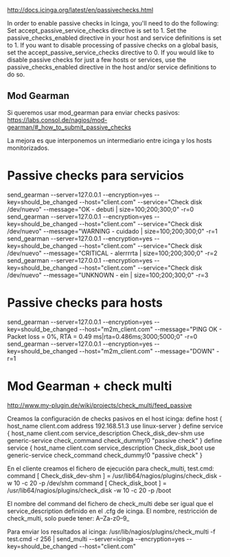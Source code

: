 http://docs.icinga.org/latest/en/passivechecks.html

In order to enable passive checks in Icinga, you'll need to do the following:
  Set accept_passive_service_checks directive is set to 1.
  Set the passive_checks_enabled directive in your host and service definitions is set to 1.
  If you want to disable processing of passive checks on a global basis, set the accept_passive_service_checks directive to 0.
  If you would like to disable passive checks for just a few hosts or services, use the passive_checks_enabled directive in the host and/or service definitions to do so.


## Mod Gearman ##
Si queremos usar mod_gearman para enviar checks pasivos:
https://labs.consol.de/nagios/mod-gearman/#_how_to_submit_passive_checks

La mejora es que interponemos un intermediario entre icinga y los hosts monitorizados.


# Passive checks para servicios
send_gearman --server=127.0.0.1 --encryption=yes --key=should_be_changed --host="client.com" --service="Check disk /dev/nuevo" --message="OK - debuti | size=100;200;300;0" -r=0
send_gearman --server=127.0.0.1 --encryption=yes --key=should_be_changed --host="client.com" --service="Check disk /dev/nuevo" --message="WARNING - cuidado | size=100;200;300;0" -r=1
send_gearman --server=127.0.0.1 --encryption=yes --key=should_be_changed --host="client.com" --service="Check disk /dev/nuevo" --message="CRITICAL - alerrrrta | size=100;200;300;0" -r=2
send_gearman --server=127.0.0.1 --encryption=yes --key=should_be_changed --host="client.com" --service="Check disk /dev/nuevo" --message="UNKNOWN - ein | size=100;200;300;0" -r=3

# Passive checks para hosts
send_gearman --server=127.0.0.1 --encryption=yes --key=should_be_changed --host="m2m_client.com" --message="PING OK - Packet loss = 0%, RTA = 0.49 ms|rta=0.486ms;3000;5000;0" -r=0
send_gearman --server=127.0.0.1 --encryption=yes --key=should_be_changed --host="m2m_client.com" --message="DOWN" -r=1



# Mod Gearman + check multi #
http://www.my-plugin.de/wiki/projects/check_multi/feed_passive

Creamos la configuración de checks pasivos en el host icinga:
  define host {
          host_name                      client.com
          address                        192.168.51.3
          use                            linux-server
  }
  define service {
          host_name                      client.com
          service_description            Check_disk_dev-shm
          use                            generic-service
          check_command                  check_dummy!0 "passive check"
  }
  define service {
          host_name                      client.com
          service_description            Check_disk_boot
          use                            generic-service
          check_command                  check_dummy!0 "passive check"
  }

En el cliente creamos el fichero de ejecución para check_multi, test.cmd:
  command [ Check_disk_dev-shm ] = /usr/lib64/nagios/plugins/check_disk -w 10 -c 20 -p /dev/shm
  command [ Check_disk_boot ] = /usr/lib64/nagios/plugins/check_disk -w 10 -c 20 -p /boot

El nombre del command del fichero de check_multi debe ser igual que el service_description definido en el .cfg de icinga.
El nombre, restricción de check_multi, solo puede tener: A–Za-z0–9_

Para enviar los resultados al icinga:
/usr/lib/nagios/plugins/check_multi -f test.cmd -r 256 | send_multi --server=icinga --encryption=yes --key=should_be_changed --host="client.com"

